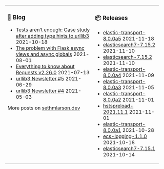 <table><tr><td valign="top">

### 📰 Blog
<!-- blog starts -->
* [Tests aren’t enough: Case study after adding type hints to urllib3](http://sethmlarson.dev/blog/2021-10-18/tests-arent-enough-case-study-after-adding-types-to-urllib3) 2021-10-18
* [The problem with Flask async views and async globals](http://sethmlarson.dev/blog/2021-08-01/flask-async-views-and-async-globals) 2021-08-01
* [Everything to know about Requests v2.26.0](http://sethmlarson.dev/blog/2021-07-13/everything-to-know-about-requests-v2-26-0) 2021-07-13
* [urllib3 Newsletter #5](http://sethmlarson.dev/blog/2021-06-29/urllib3-newsletter-5) 2021-06-29
* [urllib3 Newsletter #4](http://sethmlarson.dev/blog/2021-05-03/urllib3-newsletter-4) 2021-05-03
<!-- blog ends -->
More posts on [sethmlarson.dev](https://sethmlarson.dev)
</td><td valign="top">

### 📦 Releases
<!-- other starts -->
* [elastic-transport-8.0.0a5](https://pypi.org/project/elastic-transport/8.0.0a5) 2021-11-18
* [elasticsearch7-7.15.2](https://pypi.org/project/elasticsearch7/7.15.2) 2021-11-10
* [elasticsearch-7.15.2](https://pypi.org/project/elasticsearch/7.15.2) 2021-11-10
* [elastic-transport-8.0.0a4](https://pypi.org/project/elastic-transport/8.0.0a4) 2021-11-09
* [elastic-transport-8.0.0a3](https://pypi.org/project/elastic-transport/8.0.0a3) 2021-11-05
* [elastic-transport-8.0.0a2](https://pypi.org/project/elastic-transport/8.0.0a2) 2021-11-01
* [hstspreload-2021.11.1](https://pypi.org/project/hstspreload/2021.11.1) 2021-11-01
* [elastic-transport-8.0.0a1](https://pypi.org/project/elastic-transport/8.0.0a1) 2021-10-28
* [ecs-logging-1.1.0](https://pypi.org/project/ecs-logging/1.1.0) 2021-10-18
* [elasticsearch7-7.15.1](https://pypi.org/project/elasticsearch7/7.15.1) 2021-10-14
<!-- other ends -->
</td></tr></table>
